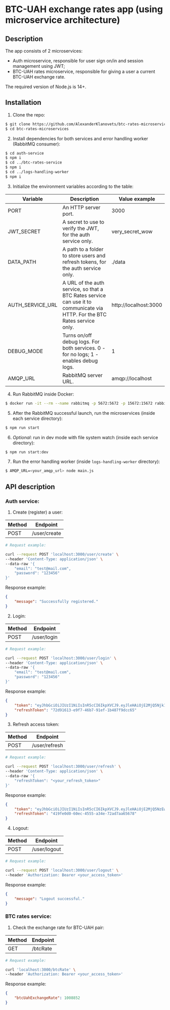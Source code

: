 # BTC-UAH exchange rates app (using microservice architecture)

## Description

The app consists of 2 microservices:
- Auth microservice, responsible for user sign on/in and session management using JWT;
- BTC-UAH rates microservice, responsible for giving a user a current BTC-UAH exchange rate.

The required version of Node.js is 14+.

## Installation

1. Clone the repo:
```bash
$ git clone https://github.com/AlexanderKlanovets/btc-rates-microservices
$ cd btc-rates-microservices
```

2. Install dependencies for both services and error handling worker (RabbitMQ consumer):
```bash
$ cd auth-service
$ npm i
$ cd ../btc-rates-service
$ npm i
$ cd ../logs-handling-worker
$ npm i
```

3. Initialize the environment variables according to the table:

|Variable|Description|Value example|
|---|---|---|
|PORT|An HTTP server port.|3000|
|JWT_SECRET|A secret to use to verify the JWT, for the auth service only.|very_secret_wow|
|DATA_PATH|A path to a folder to store users and refresh tokens, for the auth service only.|./data|
|AUTH_SERVICE_URL|A URL of the auth service, so that a BTC Rates service can use it to communicate via HTTP. For the BTC Rates service only.|http://localhost:3000|
|DEBUG_MODE|Turns on/off debug logs. For both services. 0 - for no logs; 1 - enables debug logs.|1|
|AMQP_URL|RabbitMQ server URL.|amqp://localhost|

4. Run RabbitMQ inside Docker:
```bash
$ docker run -it --rm --name rabbitmq -p 5672:5672 -p 15672:15672 rabbitmq:3.9-management
```

5. After the RabbitMQ successful launch, run the microservices (inside each service directory):
```bash
$ npm run start
```

6. *Optional*: run in dev mode with file system watch (inside each service directory):
```bash
$ npm run start:dev
```

7. Run the error handling worker (inside `logs-handling-worker` directory):
```bash
$ AMQP_URL=<your_amqp_url> node main.js
```

## API description

### Auth service:

1. Create (register) a user:

| Method | Endpoint |
|--------|----------|
| POST | /user/create |

```bash
# Request example:

curl --request POST 'localhost:3000/user/create' \
--header 'Content-Type: application/json' \
--data-raw '{
    "email": "test@mail.com",
    "password": "123456"
}'
```

Response example:
```json
{
    "message": "Successfully registered."
}
```

2. Login:

| Method | Endpoint |
|--------|----------|
| POST | /user/login |

```bash
# Request example:

curl --request POST 'localhost:3000/user/login' \
--header 'Content-Type: application/json' \
--data-raw '{
    "email": "test@mail.com",
    "password": "123456"
}'
```


Response example:
```json
{
    "token": "eyJhbGciOiJIUzI1NiIsInR5cCI6IkpXVCJ9.eyJleHAiOjE2MjQ5Njk1NjgsImVtYWlsIjoidGVzdEBtYWlsLmNvbSIsImlhdCI6MTYyNDk2ODY2OH0.KdBbEVdwBMEYGdxXkDafq3eiKswtFq_AYd9oc2N_XV0",
    "refreshToken": "72d91613-e9f7-46b7-91ef-1b487f9dcc65"
}
```

3. Refresh access token:

| Method | Endpoint |
|--------|----------|
| POST | /user/refresh |

```bash
# Request example:

curl --request POST 'localhost:3000/user/refresh' \
--header 'Content-Type: application/json' \
--data-raw '{
    "refreshToken": "<your_refresh_token>"
}'
```

Response example:
```json
{
    "token": "eyJhbGciOiJIUzI1NiIsInR5cCI6IkpXVCJ9.eyJleHAiOjE2MjQ5NzEwMzEsImVtYWlsIjoidGVzdEBtYWlsLmNvbSIsImlhdCI6MTYyNDk3MDEzMX0.55gKUMuyZhxR88PQzF-OkE7PdqjwAxEA1UogpjijUMk",
    "refreshToken": "419fe0d0-60ec-4555-a34e-72ad7aa65678"
}
```

4. Logout:

| Method | Endpoint |
|--------|----------|
| POST | /user/logout |

```bash
# Request example:

curl --request POST 'localhost:3000/user/logout' \
--header 'Authorization: Bearer <your_access_token>'
```

Response example:
```json
{
    "message": "Logout successful."
}
```

### BTC rates service:

1. Check the exchange rate for BTC-UAH pair:

| Method | Endpoint |
|--------|----------|
| GET | /btcRate |

```bash
# Request example:

curl 'localhost:3000/btcRate' \
--header 'Authorization: Bearer <your_access_token>'
```

Response example:
```json
{
    "btcUahExchangeRate": 1008852
}
```
